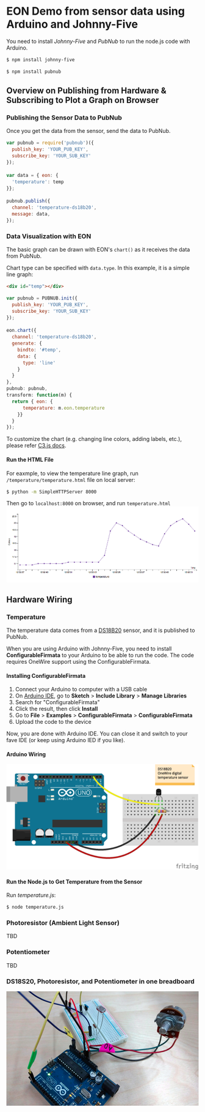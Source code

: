 # EON Demo from sensor data using Arduino and Johnny-Five

You need to install *Johnny-Five* and *PubNub* to run the node.js code with Arduino.

```bash
$ npm install johnny-five
```

```bash
$ npm install pubnub
```

## Overview on Publishing from Hardware & Subscribing to Plot a Graph on Browser

### Publishing the Sensor Data to PubNub

Once you get the data from the sensor, send the data to PubNub.

```javascript
var pubnub = require('pubnub')({
  publish_key: 'YOUR_PUB_KEY',
  subscribe_key: 'YOUR_SUB_KEY'
});

var data = { eon: {
  'temperature': temp
}};

pubnub.publish({
  channel: 'temperature-ds18b20',
  message: data,
});

```

### Data Visualization with EON

The basic graph can be drawn with EON's `chart()` as it receives the data from PubNub.

Chart type can be specified with `data.type`. In this example, it is a simple line graph:

```html
<div id="temp"></div>
```

```javascript
var pubnub = PUBNUB.init({
  publish_key: 'YOUR_PUB_KEY',
  subscribe_key: 'YOUR_SUB_KEY'
});

eon.chart({
  channel: 'temperature-ds18b20',
  generate: {
    bindto: '#temp', 
    data: {
      type: 'line'
    }
  }
},
pubnub: pubnub,
transform: function(m) {
  return { eon: {
      temperature: m.eon.temperature
    }}
  }
});
```

To customize the chart (e.g. changing line colors, adding labels, etc.), please refer [C3.js docs](http://c3js.org/gettingstarted.html#customize).


#### Run the HTML File

For eaxmple, to view the temperature line graph, run `/temperature/temperature.html` file on local server:

```bash
$ python -m SimpleHTTPServer 8000
```

Then go to `localhost:8000` on browser, and run `temperature.html`
![EON line graph](temperature/eon-screenshot.png)


## Hardware Wiring

### Temperature

The temperature data comes from a [DS18B20](http://www.maximintegrated.com/en/products/analog/sensors-and-sensor-interface/DS18S20.html) sensor, and it is published to PubNub.

When you are using Arduino with Johnny-Five, you need to install **ConfigurableFirmata** to your Arduino to be able to run the code. The code requires OneWire support using the ConfigurableFirmata.


#### Installing ConfigurableFirmata

1. Connect your Arduino to computer with a USB cable
2. On [Arduino IDE](https://www.arduino.cc/en/Main/Software), go to **Sketch** > **Include Library** > **Manage Libraries**
3. Search for "ConfigurableFirmata"
4. Click the result, then click **Install**
5. Go to **File** > **Examples** > **ConfigurableFirmata** > **ConfigurableFirmata**
6. Upload the code to the device

Now, you are done with Arduino IDE. You can close it and switch to your fave IDE (or keep using Arduino IED if you like).

#### Arduino Wiring


![DS18B20 OneWire digital temperature](temperature/arduino-sd18b20_bb.png)


#### Run the Node.js to Get Temperature from the Sensor

Run *temperature.js*:

```bash
$ node temperature.js
```

### Photoresistor (Ambient Light Sensor)

TBD

### Potentiometer 

TBD

### DS18S20, Photoresistor, and Potentiometer in one breadboard

![sensors](images/circuit.jpg)
